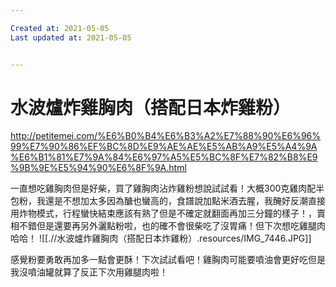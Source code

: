```yaml
---

Created at: 2021-05-05
Last updated at: 2021-05-05


---
```


# 水波爐炸雞胸肉（搭配日本炸雞粉）


<http://petitemei.com/%E6%B0%B4%E6%B3%A2%E7%88%90%E6%96%99%E7%90%86%EF%BC%8D%E9%AE%AE%E5%AB%A9%E5%A4%9A%E6%B1%81%E7%9A%84%E6%97%A5%E5%BC%8F%E7%82%B8%E9%9B%9E%E5%94%90%E6%8F%9A.html>

一直想吃雞胸肉但是好柴，買了雞胸肉沾炸雞粉想說試試看！大概300克雞肉配半包粉，我還是不想加太多因為醣也蠻高的，食譜說加點米酒去腥，我醃好反潮直接用炸物模式，行程蠻快結束應該有熟了但是不確定就翻面再加三分鐘的樣子！，賣相不錯但是還要再另外灑點粉啦，也的確不會很柴吃了沒胃痛！但下次想吃雞腿肉哈哈！
![[.//水波爐炸雞胸肉（搭配日本炸雞粉）.resources/IMG_7446.JPG]]

感覺粉要勇敢再加多一點會更酥！下次試試看吧！雞胸肉可能要噴油會更好吃但是我沒噴油罐就算了反正下次用雞腿肉啦！

